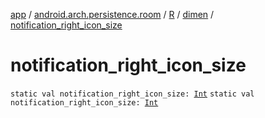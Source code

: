 [app](../../../index.md) / [android.arch.persistence.room](../../index.md) / [R](../index.md) / [dimen](index.md) / [notification_right_icon_size](./notification_right_icon_size.md)

# notification_right_icon_size

`static val notification_right_icon_size: `[`Int`](https://kotlinlang.org/api/latest/jvm/stdlib/kotlin/-int/index.html)
`static val notification_right_icon_size: `[`Int`](https://kotlinlang.org/api/latest/jvm/stdlib/kotlin/-int/index.html)